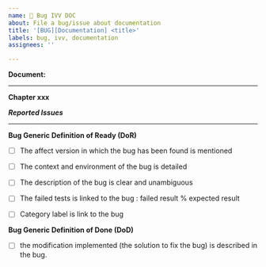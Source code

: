 ```yaml
---
name: 🐞 Bug IVV DOC
about: File a bug/issue about documentation
title: '[BUG][Documentation] <title>'
labels: bug, ivv, documentation
assignees: ''

---
```


<!--
Note: Please search to see if an issue already exists for the bug you encountered.
Note: A closed bug can be reopened and affected to a new version of the software.
-->

<!-- If possible 
**Environment:**
- Delivery tag: release/0.1.0
- Platform: IVV Orange Cloud
- Configuration:
-->

<!-- If possible 
**Test:**
- Name: TST_PRO_DEP_S1L0
- Traçability (requirements): NA
-->
  
**Document:**
<!-- Example
Name: [Installation manual of the production common documentation](https://github.com/COPRS/reference-system-documentation/blob/develop/components/production%20common/Installation%20Manual.md)
Revision: 19
-->

---
**Chapter xxx**
<!--or **General**-->
***Reported Issues***

<!-- If possible 
***Expected informations:***
-->
  
---
 **Bug Generic Definition of Ready (DoR)**
- [ ] The affect version in which the bug has been found is mentioned
- [ ] The context and environment of the bug is detailed
- [ ] The description of the bug is clear and unambiguous
- [ ] The failed tests is linked to the bug : failed result % expected result
- [ ] Category label is link to the bug <!-- infra, mon, pro, perfo, hmi, secu -->
 

**Bug Generic Definition of Done (DoD)**
- [ ] the modification implemented (the solution to fix the bug) is described in the bug.
